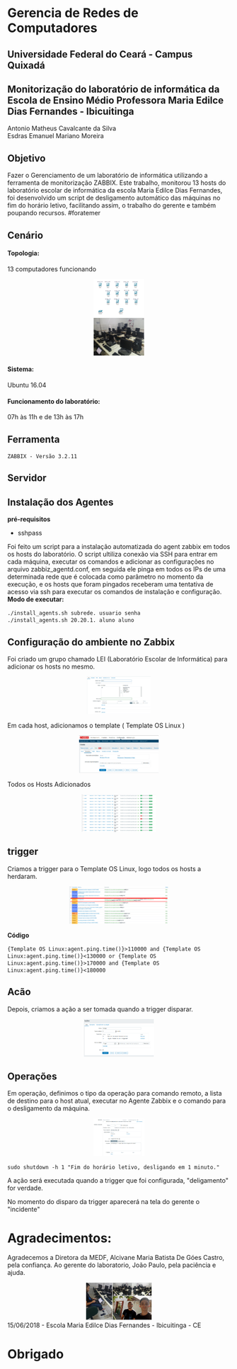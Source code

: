 # Gerencia de Redes de Computadores
## Universidade Federal do Ceará - Campus Quixadá

## Monitorização do laboratório de informática da Escola de Ensino Médio Professora Maria Edilce Dias Fernandes - Ibicuitinga


Antonio Matheus Cavalcante da Silva <br>
Esdras Emanuel Mariano Moreira

## Objetivo
Fazer o Gerenciamento de um laboratório de informática utilizando a ferramenta de monitorização ZABBIX. Este trabalho, monitorou 13 hosts do laboratório escolar de informática da escola Maria Edilce Dias Fernandes, foi desenvolvido um script de desligamento automático das máquinas no fim do horário letivo, facilitando assim, o trabalho do gerente e também poupando recursos. #foratemer

## Cenário

#### Topologia:
13 computadores funcionando

<div align="center"><img src="img/Topologia.png" alt="" style="width:80; height:85px;"/></div>
<div align="center"><img src="img/IMG_20180615_142344.jpg" alt="" style="width:80; height:85px;"/></div>

#### Sistema:
Ubuntu 16.04 

#### Funcionamento do laboratório: 
07h às 11h e de 13h às 17h

## Ferramenta
```
ZABBIX - Versão 3.2.11
```
## Servidor


## Instalação dos Agentes
**pré-requisitos**
- sshpass

Foi feito um script para a instalação automatizada do agent zabbix em todos os hosts do laboratório. O script ultiliza conexão via SSH para entrar em cada máquina, executar os comandos e adicionar as configurações no arquivo zabbiz_agentd.conf, em seguida ele pinga em todos os IPs de uma determinada rede que é colocada como parâmetro no momento da execução, e os hosts que foram pingados receberam uma tentativa de acesso via ssh para executar os comandos de instalação e configuração. <br>
**Modo de executar:**
```
./install_agents.sh subrede. usuario senha
./install_agents.sh 20.20.1. aluno aluno
```

## Configuração do ambiente no Zabbix

Foi criado um grupo chamado LEI (Laboratório Escolar de Informática) para adicionar os hosts no mesmo.
<div align="center"><img src="img/gerencia06.png" alt="" style="width:80; height:85px;"/></div>

Em cada host, adicionamos o template ( Template OS Linux )
<div align="center"><img src="img/gerencia07.png" alt="" style="width:80; height:85px;"/></div>

Todos os Hosts Adicionados 
<div align="center"><img src="img/gerencia08.png" alt="" style="width:80; height:85px;"/></div>

## trigger
Criamos a trigger para o Template OS Linux, logo todos os hosts a herdaram.
<div align="center"><img src="img/gerencia09.png" alt="" style="width:80; height:85px;"/></div>

**Código**
```
{Template OS Linux:agent.ping.time()}>110000 and {Template OS Linux:agent.ping.time()}<130000 or {Template OS Linux:agent.ping.time()}>170000 and {Template OS Linux:agent.ping.time()}<180000
```
## Acão
Depois, criamos a ação a ser tomada quando a trigger disparar.
<div align="center"><img src="img/gerencia04.png" alt="" style="width:80; height:85px;"/></div>

## Operações
Em operação, definimos o tipo da operação para comando remoto, a lista de destino para o host atual, executar no Agente Zabbix e o comando para o desligamento da máquina.
<div align="center"><img src="img/gerencia05.png" alt="" style="width:80; height:85px;"/></div>

```
sudo shutdown -h 1 "Fim do horário letivo, desligando em 1 minuto."
```
 A ação será executada quando a trigger que foi configurada, "deligamento" for verdade.
 
 No momento do disparo da trigger aparecerá na tela do gerente o "incidente" 
 
 
 # Agradecimentos:
 
Agradecemos a Diretora da MEDF, Alcivane Maria Batista De Góes Castro, pela confiança.
Ao gerente do laboratorio, João Paulo, pela paciência e ajuda.
 <div align="center"><img src="img/final.png" alt="" style="width:80; height:85px;"/></div>
 15/06/2018 - Escola Maria Edilce Dias Fernandes - Ibicuitinga - CE
 
 # Obrigado
 

 
